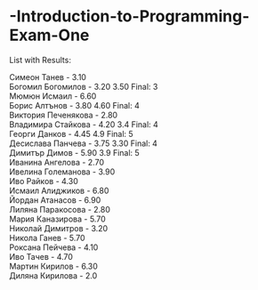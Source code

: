 -Introduction-to-Programming-Exam-One
=====================================

List with Results:

Симеон Танев  - 3.10 <br/>
Богомил Богомилов -  3.20 3.50  Final: 3<br/>
Мюмюн Исмаил - 6.60  <br/>
Борис Алтънов - 3.80  4.60  Final: 4 <br/>
Виктория Печенякова - 2.80 <br/>
Владимира Стайкова - 4.20 3.4 Final: 4 <br/>
Георги Данков - 4.45 4.9 Final: 5 <br/>
Десислава Панчева - 3.75 3.30 Final: 4<br/>
Димитър Димов - 5.90 3.9 Final: 5 <br/>
Иванина Ангелова - 2.70  <br/>
Ивелина Големанова - 3.90  <br/>
Иво Райков - 4.30   <br/>
Исмаил Алиджиков - 6.80 <br/>
Йордан Атанасов - 6.90 <br/>
Лиляна Паракосова - 2.80 <br/>
Мария Каназирова - 5.70 <br/>
Николай Димитров - 3.20 <br/>
Никола Ганев - 5.70 <br/>
Роксана Пейчева - 4.10 <br/>
Иво Тачев - 4.70 <br/>
Мартин Кирилов  - 6.30 <br/>
Диляна Кирилова - 2.0 <br/>

